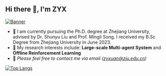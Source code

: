 ## Hi there 👋, I'm ZYX

[![Banner](./header.png)](https://git.io/你的用户名)

- 🌱 I am currently pursuing the Ph.D. degree at Zhejiang University, advised by Dr. Shunyu Liu and Prof. Mingli Song. I received my B.Sc Degree from Zhejiang University in June 2023.
- 📝 My research interests include: **Large-scale Multi-agent System** and **Offline Reinforcement Learning**
- 💬 *Please feel free to contact me via email (zyxuan@zju.edu.cn)*

[![Top Langs](https://github-readme-stats.vercel.app/api/top-langs/?username=xiaoming&layout=compact)](https://github.com/anuraghazra/github-readme-stats)
